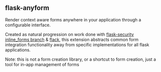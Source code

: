 flask-anyform
----

Render context aware forms anywhere in your application through a configurable interface.

Created as natural progression on work done with [flask-security inline_forms branch](https://github.com/thrisp/flask-security)
 & [flack](https://github.com/thrisp/flack), this extension abstracts common
form integration functionality away from specific implementations for all flask
applications.

Note: this is not a form creation library, or a shortcut to form creation, just
a tool for in-app management of forms  
